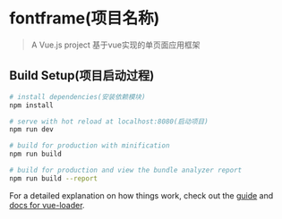 # fontframe(项目名称)

> A Vue.js project
基于vue实现的单页面应用框架

## Build Setup(项目启动过程)

``` bash
# install dependencies(安装依赖模块)
npm install

# serve with hot reload at localhost:8080(启动项目)
npm run dev

# build for production with minification
npm run build

# build for production and view the bundle analyzer report
npm run build --report
```

For a detailed explanation on how things work, check out the [guide](http://vuejs-templates.github.io/webpack/) and [docs for vue-loader](http://vuejs.github.io/vue-loader).
